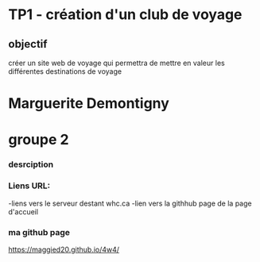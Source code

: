 
# TP1 - création d'un club de voyage

## objectif
créer un site web de voyage qui permettra de mettre en valeur les différentes destinations de voyage

# Marguerite Demontigny
# groupe 2

### desrciption

### Liens URL:

-liens vers le serveur destant whc.ca
-lien vers la githhub page de la page d'accueil


### ma github page

https://maggied20.github.io/4w4/


